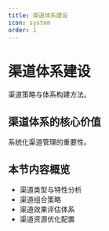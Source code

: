 ```yaml
---
title: 渠道体系建设
icon: system
order: 1
---
```


# 渠道体系建设

渠道策略与体系构建方法。

## 渠道体系的核心价值

系统化渠道管理的重要性。

## 本节内容概览

- 渠道类型与特性分析
- 渠道组合策略
- 渠道效果评估体系
- 渠道资源优化配置

